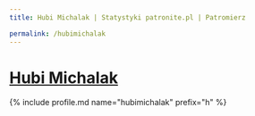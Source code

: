 ```yaml
---
title: Hubi Michalak | Statystyki patronite.pl | Patromierz

permalink: /hubimichalak
---
```


# [Hubi Michalak](https://patronite.pl/hubimichalak)

{% include profile.md name="hubimichalak" prefix="h" %}
